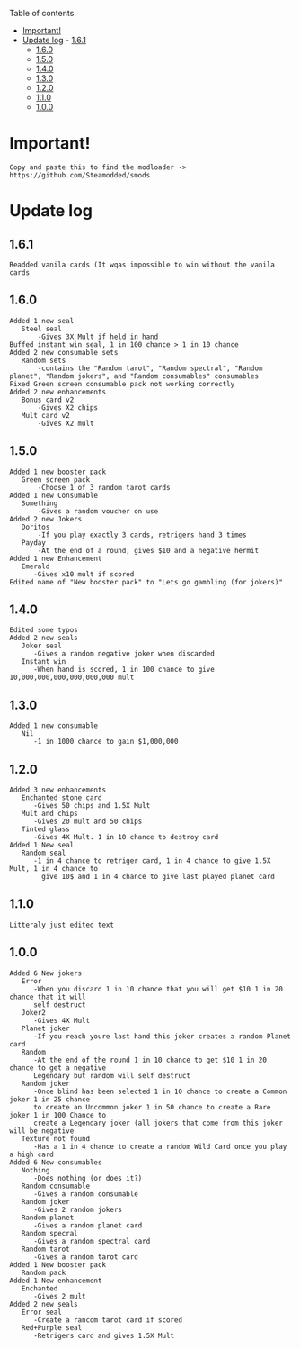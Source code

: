 Table of contents

- [Important!](#Important!)
- [Update log](#update-log)
      - [1.6.1](#1.6.1)
  - [1.6.0](#1.6.0)
  - [1.5.0](#1.5.0)
  - [1.4.0](#1.4.0)
  - [1.3.0](#1.3.0)
  - [1.2.0](#1.2.0)
  - [1.1.0](#1.1.0)
  - [1.0.0](#1.0.0)

# Important!

    Copy and paste this to find the modloader -> https://github.com/Steamodded/smods

# Update log

  ## 1.6.1

    Readded vanila cards (It wqas impossible to win without the vanila cards

  ## 1.6.0

    Added 1 new seal
       Steel seal
           -Gives 3X Mult if held in hand
    Buffed instant win seal, 1 in 100 chance > 1 in 10 chance
    Added 2 new consumable sets
       Random sets
           -contains the "Random tarot", "Random spectral", "Random planet", "Random jokers", and "Random consumables" consumables
    Fixed Green screen consumable pack not working correctly
    Added 2 new enhancements
       Bonus card v2
           -Gives X2 chips
       Mult card v2
           -Gives X2 mult

  ## 1.5.0

    Added 1 new booster pack
       Green screen pack
           -Choose 1 of 3 random tarot cards
    Added 1 new Consumable
       Something
           -Gives a random voucher on use
    Added 2 new Jokers
       Doritos
           -If you play exactly 3 cards, retrigers hand 3 times
       Payday
           -At the end of a round, gives $10 and a negative hermit
    Added 1 new Enhancement
       Emerald
          -Gives x10 mult if scored
    Edited name of "New booster pack" to "Lets go gambling (for jokers)"

  ## 1.4.0

    Edited some typos
    Added 2 new seals
       Joker seal
          -Gives a random negative joker when discarded
       Instant win
          -When hand is scored, 1 in 100 chance to give 10,000,000,000,000,000,000 mult

  ## 1.3.0

    Added 1 new consumable
       Nil
          -1 in 1000 chance to gain $1,000,000
  
  ## 1.2.0

    Added 3 new enhancements
       Enchanted stone card
          -Gives 50 chips and 1.5X Mult
       Mult and chips
          -Gives 20 mult and 50 chips
       Tinted glass
          -Gives 4X Mult. 1 in 10 chance to destroy card
    Added 1 New seal
       Random seal
          -1 in 4 chance to retriger card, 1 in 4 chance to give 1.5X Mult, 1 in 4 chance to
            give 10$ and 1 in 4 chance to give last played planet card
  
  ## 1.1.0

    Litteraly just edited text
  
  ## 1.0.0
  
    Added 6 New jokers
       Error
          -When you discard 1 in 10 chance that you will get $10 1 in 20 chance that it will 
          self destruct
       Joker2
          -Gives 4X Mult
       Planet joker
          -If you reach youre last hand this joker creates a random Planet card
       Random
          -At the end of the round 1 in 10 chance to get $10 1 in 20 chance to get a negative
          Legendary but random will self destruct
       Random joker
          -Once blind has been selected 1 in 10 chance to create a Common joker 1 in 25 chance
          to create an Uncommon joker 1 in 50 chance to create a Rare joker 1 in 100 Chance to
          create a Legendary joker (all jokers that come from this joker will be negative
       Texture not found
          -Has a 1 in 4 chance to create a random Wild Card once you play a high card
    Added 6 New consumables
       Nothing
          -Does nothing (or does it?)
       Random consumable
          -Gives a random consumable
       Random joker
          -Gives 2 random jokers
       Random planet
          -Gives a random planet card
       Random specral
          -Gives a random spectral card
       Random tarot
          -Gives a random tarot card
    Added 1 New booster pack
       Random pack
    Added 1 New enhancement
       Enchanted
          -Gives 2 mult
    Added 2 new seals
       Error seal
          -Create a rancom tarot card if scored
       Red+Purple seal
          -Retrigers card and gives 1.5X Mult
